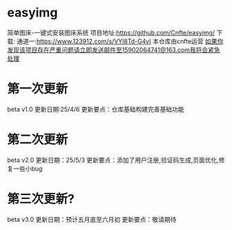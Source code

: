 # easyimg
简单图床-一键式安装图床系统
项目地址:https://github.com/Cnfte/easyimg/
下载:
通道一:https://www.123912.com/s/VYl8Td-G4vI
本仓库由cnfte运营
如果你发现该项目存在严重问题请立即发送邮件至15902064741@163.com我将会紧急处理
# 第一次更新
beta v1.0
更新日期:25/4/6
更新要点：仓库基础构建完善基础功能
# 第二次更新
beta v2.0
更新日期：25/5/3
更新要点：添加了用户注册,验证码生成,页面优化,修复一些小bug
# 第三次更新?
beta v3.0
更新日期：预计五月底至六月初
更新要点：敬请期待


